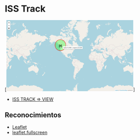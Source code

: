 # ISS Track
[<img src="https://raw.githubusercontent.com/percyelbis/iss_track/main/images/iss_track.png" width ="400" hight = "500" />]
* [ISS TRACK => VIEW](https://percyelbis.github.io/iss_track/)
## Reconocimientos
* [Leaflet](https://leafletjs.com/)
* [leaflet.fullscreen](http://brunob.github.io/leaflet.fullscreen/)
